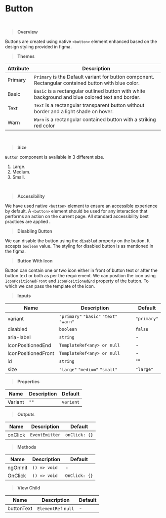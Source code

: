 # Button 
 <br />

> **Overview**

 Buttons are created using native `<button>` element enhanced based on the design styling provided in figma. 
 <br />
 
> **Themes**
 
 | Attribute | Description|
 | --------- | ---------- |
 | Primary   | `Primary` is the Default variant for button component. Rectangular contained button with blue color. |
 | Basic     | `Basic` is a rectangular outlined button with white background and blue colored text and border. |
 | Text      | `Text` is a rectangular transparent button without border and a light shade on hover. |
 | Warn      | `Warn` is a rectangular contained button with a striking red color |
 <br />
 
 > **Size**
 
 `Button` component is available in 3 different size.
 
 1. Large.
 2. Medium.
 3. Small.
 <br />
 
 > **Accessibility**
 
 We have used native `<button>` element to ensure an accessible experience by default. A `<button>` element should be used for any interaction that performs an action on the current page. All standard accessibility best practices are applied .
 <br />
 
 > **Disabling Button**
 
 We can disable the button using the `disabled` property on the button. It accepts `boolean` value. The styling for disabled button is as mentioned in the figma.
 <br />
 
 > **Button With Icon**
 
 Button can contain one or two icon either in front of button text or after the button text or both as per the requirement. We can position the icon using `IconPositionedFront` and `IconPositionedEnd` property of the button. To which we can pass the template of the icon.
 <br />
 
> **Inputs**

| Name | Description| Default|
| ---- | ---------- | ------ |
| variant | `"primary"` `"basic"` `"text"` `"warn"` | `"primary"`|
| disabled | `boolean` | `false` |
| aria-label | `string` |     -    |
| IconPositionedEnd | `TemplateRef<any> or null` |  -  |
| IconPositionedFront | `TemplateRef<any> or null` |  -  |
| id | `string` | "" |
| size | `"large"` `"medium"` `"small"` | `"large"` |

> **Properties**

| Name | Description| Default|
| ---- | ---------- | ------ |
| Variant | `""` | `variant` |

> **Outputs**

| Name | Description| Default|
| ---- | ---------- | ------ |
| onClick | `EventEmitter` | `onClick: {}` |

> **Methods**

| Name | Description| Default|
| ---- | ---------- | ------ |
| ngOnInit | `() => void` |  -  |
| OnClick | `() => void` | `OnClick: {}` |

> **View Child**

| Name | Description| Default|
| ---- | ---------- | ------ |
| buttonText | `ElementRef` `null` | - |

